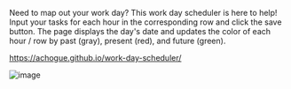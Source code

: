Need to map out your work day? This work day scheduler is here to help! Input your tasks for each hour in the corresponding row and click the save button. The page displays the day's date and updates the color of each hour / row by past (gray), present (red), and future (green).


https://achogue.github.io/work-day-scheduler/


![image](https://user-images.githubusercontent.com/116693659/214442813-b1c8de75-2dc0-41ee-a1aa-3385d4709514.png)
